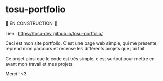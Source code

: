 # tosu-portfolio

🚧 EN CONSTRUCTION 🚧

Lien : https://tosu-dev.github.io/tosu-portfolio/

Ceci est mon site portfolio. C'est une page web simple, qui me présente, reprend mon parcours et recense les différents projets que j'ai fait.

Ce projet ainsi que le code est très simple, c'est surtout pour mettre en avant mon travail et mes projets.

Merci ! <3

